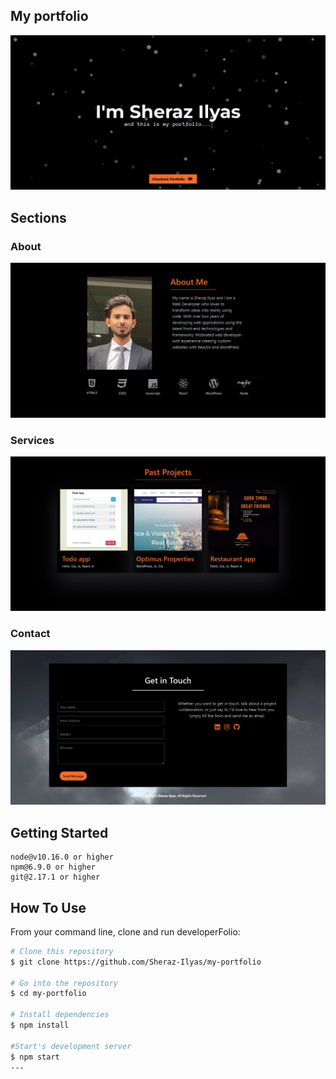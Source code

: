 ## My portfolio

<p align="center">
  <kbd>
<img src="./1.png"></img>
  </kbd>
</p>

## Sections

### About

<p align="center">
  <kbd>
<img src="./2.png"></img>
  </kbd>
</p>

### Services

<p align="center">
  <kbd>
<img src="./3.png"></img>
  </kbd>
</p>

### Contact

<p align="center">
  <kbd>
<img src="./4.png"></img>
  </kbd>
</p>

## Getting Started

```
node@v10.16.0 or higher
npm@6.9.0 or higher
git@2.17.1 or higher
```

## How To Use

From your command line, clone and run developerFolio:

```bash
# Clone this repository
$ git clone https://github.com/Sheraz-Ilyas/my-portfolio

# Go into the repository
$ cd my-portfolio

# Install dependencies
$ npm install

#Start's development server
$ npm start
---
```
